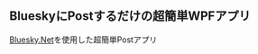 ## BlueskyにPostするだけの超簡単WPFアプリ

[Bluesky.Net](https://www.nuget.org/packages/Bluesky.Net/0.4.0-alpha)を使用した超簡単Postアプリ
